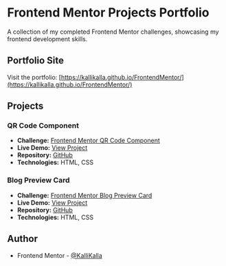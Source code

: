 # Frontend Mentor Projects Portfolio

A collection of my completed Frontend Mentor challenges, showcasing my frontend development skills.

## Portfolio Site

Visit the portfolio: [https://kallikalla.github.io/FrontendMentor/](https://kallikalla.github.io/FrontendMentor/)

## Projects

### QR Code Component

- **Challenge:** [Frontend Mentor QR Code Component](https://www.frontendmentor.io/challenges/qr-code-component-iux_sIO_H)
- **Live Demo:** [View Project](https://kallikalla.github.io/FrontendMentor/qr-code-component-main/)
- **Repository:** [GitHub](https://github.com/KalliKalla/FrontendMentor/tree/master/qr-code-component-main)
- **Technologies:** HTML, CSS

### Blog Preview Card

- **Challenge:** [Frontend Mentor Blog Preview Card](https://www.frontendmentor.io/challenges/blog-preview-card-ckPaj01IcSH)
- **Live Demo:** [View Project](https://kallikalla.github.io/FrontendMentor/blog-preview-card-main/index.html)
- **Repository:** [GitHub](https://github.com/KalliKalla/FrontendMentor/tree/master/blog-preview-card-main)
- **Technologies:** HTML, CSS

## Author

- Frontend Mentor - [@KalliKalla](https://www.frontendmentor.io/profile/KalliKalla)
